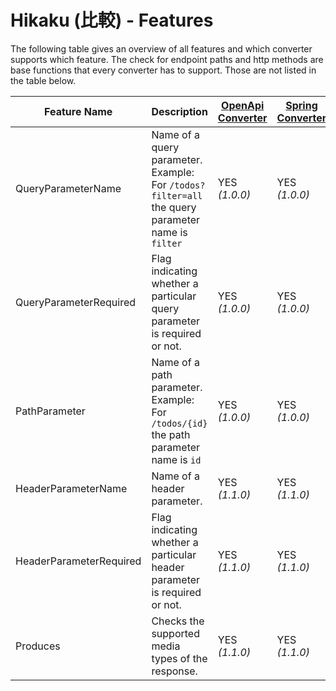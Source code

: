 # Hikaku (比較) - Features

The following table gives an overview of all features and which converter supports which feature.
The check for endpoint paths and http methods are base functions that every converter has to support. Those are not listed in the table below.

| Feature Name | Description | [OpenApi Converter](openapi.md)| [Spring Converter](spring.md) | [WADL Converter](wadl.md) |
| --- | --- | --- | --- | --- |
| QueryParameterName |Name of a query parameter. Example: For `/todos?filter=all` the query parameter name is `filter`| YES _(1.0.0)_ | YES _(1.0.0)_ | YES _(1.1.0)_ |
| QueryParameterRequired | Flag indicating whether a particular query parameter is required or not. | YES _(1.0.0)_ | YES _(1.0.0)_ | YES _(1.1.0)_ |
| PathParameter | Name of a path parameter. Example: For `/todos/{id}` the path parameter name is `id`| YES _(1.0.0)_ | YES _(1.0.0)_ | YES _(1.1.0)_ |
| HeaderParameterName |Name of a header parameter. | YES _(1.1.0)_ | YES _(1.1.0)_ | YES _(1.1.0)_ |
| HeaderParameterRequired | Flag indicating whether a particular header parameter is required or not. | YES _(1.1.0)_ | YES _(1.1.0)_ | YES _(1.1.0)_ |
| Produces | Checks the supported media types of the response. | YES _(1.1.0)_ | YES _(1.1.0)_ | YES _(1.1.0)_ |  